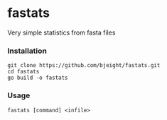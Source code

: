 # fastats

Very simple statistics from fasta files


### Installation

```
git clone https://github.com/bjeight/fastats.git
cd fastats
go build -o fastats
```

### Usage

```
fastats [command] <infile>
```
